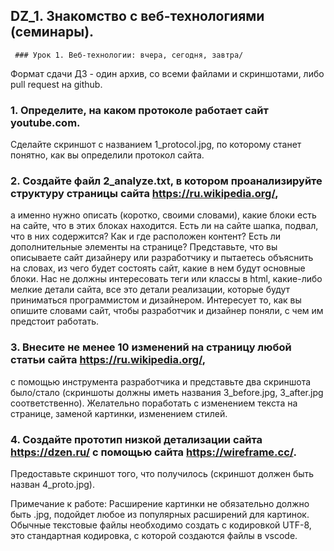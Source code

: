 ## DZ_1. Знакомство с веб-технологиями (семинары).
     ### Урок 1. Веб-технологии: вчера, сегодня, завтра/

Формат сдачи ДЗ - один архив, со всеми файлами и скриншотами, либо pull request на github.

### 1. Определите, на каком протоколе работает сайт youtube.com. 
Сделайте скриншот с названием 1_protocol.jpg, по которому станет понятно, как вы определили протокол сайта.

### 2. Создайте файл 2_analyze.txt, в котором проанализируйте структуру страницы сайта https://ru.wikipedia.org/,
   а именно нужно описать (коротко, своими словами), какие блоки есть на сайте, что в этих блоках находится.
   Есть ли на сайте шапка, подвал, что в них содержится? Как и где расположен контент? Есть ли дополнительные элементы на странице?
   Представьте, что вы описываете сайт дизайнеру или разработчику и пытаетесь объяснить на словах, из чего будет состоять сайт,
   какие в нем будут основные блоки. Нас не должны интересовать теги или классы в html, какие-либо мелкие детали сайта,
   все это детали реализации, которые будут приниматься программистом и дизайнером.
   Интересует то, как вы опишите словами сайт, чтобы разработчик и дизайнер поняли, с чем им предстоит работать.

### 3. Внесите не менее 10 изменений на страницу любой статьи сайта https://ru.wikipedia.org/,
   с помощью инструмента разработчика и представьте два скриншота было/стало
   (скриншоты должны иметь названия 3_before.jpg, 3_after.jpg соответственно).
   Желательно поработать с изменением текста на странице, заменой картинки, изменением стилей.

### 4. Создайте прототип низкой детализации сайта https://dzen.ru/ с помощью сайта https://wireframe.cc/.
   Предоставьте скриншот того, что получилось (скриншот должен быть назван 4_proto.jpg).

Примечание к работе:
Расширение картинки не обязательно должно быть .jpg, подойдет любое из популярных расширений для картинок.
Обычные текстовые файлы необходимо создать с кодировкой UTF-8, это стандартная кодировка, с которой создаются файлы в vscode.